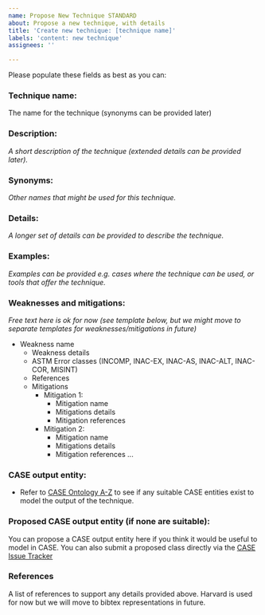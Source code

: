 ```yaml
---
name: Propose New Technique STANDARD
about: Propose a new technique, with details
title: 'Create new technique: [technique name]'
labels: 'content: new technique'
assignees: ''

---
```


Please populate these fields as best as you can:

### Technique name:
The name for the technique (synonyms can be provided later)

### Description:
*A short description of the technique (extended details can be provided later).*

### Synonyms:
*Other names that might be used for this technique.*

### Details:
*A longer set of details can be provided to describe the technique.*

### Examples:
*Examples can be provided e.g. cases where the technique can be used, or tools that offer the technique.*

### Weaknesses and mitigations:
*Free text here is ok for now (see template below, but we might move to separate templates for weaknesses/mitigations in future)*

* Weakness name
  * Weakness details
  * ASTM Error classes (INCOMP, INAC-EX, INAC-AS, INAC-ALT, INAC-COR, MISINT)
  * References
  * Mitigations
    * Mitigation 1:
      * Mitigation name
      * Mitigations details
      * Mitigation references
    * Mitigation 2:
      * Mitigation name
      * Mitigations details
      * Mitigation references
...


### CASE output entity:
* Refer to [CASE Ontology A-Z](https://ontology.caseontology.org/documentation/entities-az.html) to see if any suitable CASE entities exist to model the output of the technique. 

### Proposed CASE output entity (if none are suitable):
You can propose a CASE output entity here if you think it would be useful to model in CASE. You can also submit a proposed class directly via the [CASE Issue Tracker](https://github.com/casework/CASE/issues)

### References
A list of references to support any details provided above. Harvard is used for now but we will move to bibtex representations in future.
